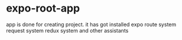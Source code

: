 # expo-root-app

app is done for creating project. it has got installed expo route system request system redux system and other assistants